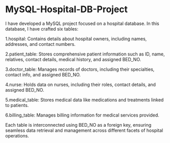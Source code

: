 # MySQL-Hospital-DB-Project

I have developed a MySQL project focused on a hospital database. In this database, I have crafted six tables:



1.hospital: Contains details about hospital owners, including names, addresses, and contact numbers.

2.patient_table: Stores comprehensive patient information such as ID, name, relatives, contact details, medical history, and assigned BED_NO.

3.doctor_table: Manages records of doctors, including their specialties, contact info, and assigned BED_NO.

4.nurse: Holds data on nurses, including their roles, contact details, and assigned BED_NO.

5.medical_table: Stores medical data like medications and treatments linked to patients.

6.billing_table: Manages billing information for medical services provided.

Each table is interconnected using BED_NO as a foreign key, ensuring seamless data retrieval and management across different facets of hospital operations.  
